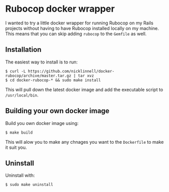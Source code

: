 # Rubocop docker wrapper

I wanted to try a little docker wrapper for running Rubocop on my Rails projects without having to have Rubocop installed locally on my machine.
This means that you can skip adding `rubocop` to the `Gemfile` as well.

## Installation
The easiest way to install is to run:
```
$ curl -L https://github.com/nicklinnell/docker-rubocop/archive/master.tar.gz | tar xvz
$ cd docker-rubocop-* && sudo make install
```

This will pull down the latest docker image and add the executable script to `/usr/local/bin`.

## Building your own docker image
Build you own docker image using:
```
$ make build
```

This will alow you to make any chnages you want to the `Dockerfile` to make it suit you.

## Uninstall
Uninstall with:
```
$ sudo make uninstall
```
